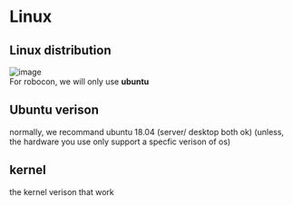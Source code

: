 # Linux 
## Linux distribution
![image](https://user-images.githubusercontent.com/45313904/125819135-0049066b-48cd-41a2-b0f9-c7cf6fd9b583.png)   
For robocon, we will only use **ubuntu**
## Ubuntu verison
normally, we recommand ubuntu 18.04 (server/ desktop both ok)
(unless, the hardware you use only support a specfic verison of os)
## kernel
the kernel verison that work 
